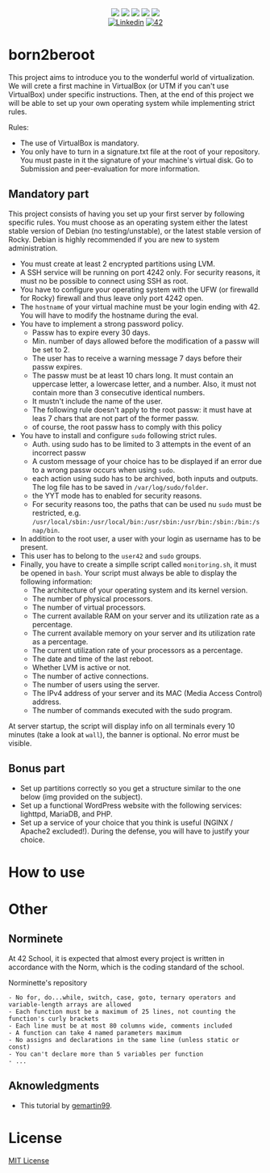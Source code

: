 <div align="center">
    <img src="https://img.shields.io/badge/status-finished-success?color=00ABAD&style=flat-square" />
    <img src="https://img.shields.io/badge/started-17%20%2F%2011%20%2F%202023-success?color=00ABAD&style=flat-square" />
    <img src="https://img.shields.io/badge/score-125%20%2F%20100-success?color=00ABAD&style=flat-square" />
    <img src="https://img.shields.io/github/languages/top/mxvements/ft_get_next_line?color=00ABAD&style=flat-square" />
    <img src="https://img.shields.io/github/last-commit/mxvements/ft_get_next_line?color=00ABAD&style=flat-square" />
    <br>
    <a href='https://www.linkedin.com/in/luciami' target="_blank"><img alt='Linkedin' src='https://img.shields.io/badge/LinkedIn-100000?style=flat-square&logo=Linkedin&logoColor=white&labelColor=1323233&color=323233'/></a>
    <a href='https://profile.intra.42.fr/users/luciama2' target="_blank"><img alt='42' src='https://img.shields.io/badge/Madrid-100000?style=flat-square&logo=42&logoColor=white&labelColor=323233&color=323233'/></a>
    <br>
</div>

# born2beroot

This project aims to introduce you to the wonderful world of virtualization. We will crete a first machine in VirtualBox (or UTM if you can't use VirtualBox) under specific instructions. Then, at the end of this project we will be able to set up your own operating system while implementing strict rules.

Rules:

* The use of VirtualBox is mandatory.
* You only have to turn in a signature.txt file at the root of your repository. You must paste in it the signature of your machine's virtual disk. Go to Submission and peer-evaluation for more information.

## Mandatory part

This project consists of having you set up your first server by following specific rules. You must choose as an operating system either the latest stable version of Debian (no testing/unstable), or the latest stable version of Rocky. Debian is highly recommended if you are new to system administration.

* You must create at least 2 encrypted partitions using LVM.
* A SSH service will be running on port 4242 only. For security reasons, it must no be possible to connect using SSH as root.
* You have to configure your operating system with the UFW (or firewalld for Rocky) firewall and thus leave only port 4242 open.
* The `hostname` of your virtual machine must be your login ending with 42. You will have to modify the hostname during the eval.
* You have to implement a strong password policy.
    * Passw has to expire every 30 days.
    * Min. number of days allowed before the modification of a passw will be set to 2.
    * The user has to receive a warning message 7 days before their passw expires.
    * The passw must be at least 10 chars long. It must contain an uppercase letter, a lowercase letter, and a number. Also, it must not contain more than 3 consecutive identical numbers.
    * It mustn't include the name of the user.
    * The following rule doesn't apply to the root passw: it must have at leas 7 chars that are not part of the former passw.
    * of course, the root passw hass to comply with this policy
* You have to install and configure `sudo` following strict rules.
    * Auth. using sudo has to be limited to 3 attempts in the event of an incorrect passw
    * A custom message of your choice has to be displayed if an error due to a wrong passw occurs when using `sudo`.
    * each action using sudo has to be archived, both inputs and outputs. The log file has to be saved in `/var/log/sudo/folder`.
    * the YYT mode has to enabled for security reasons.
    * For security reasons too, the paths that can be used nu `sudo` must be restricted, e.g. `/usr/local/sbin:/usr/local/bin:/usr/sbin:/usr/bin:/sbin:/bin:/snap/bin`.
* In addition to the root user, a user with your login as username has to be present.
* This user has to belong to the `user42` and `sudo` groups.
* Finally, you have to create a simplle script called `monitoring.sh`, it must be opened in `bash`. Your script must always be able to display the following information:
    * The architecture of your operating system and its kernel version.
    * The number of physical processors.
    * The number of virtual processors.
    * The current available RAM on your server and its utilization rate as a percentage.
    * The current available memory on your server and its utilization rate as a percentage.
    * The current utilization rate of your processors as a percentage.
    * The date and time of the last reboot.
    * Whether LVM is active or not.
    * The number of active connections.
    * The number of users using the server.
    * The IPv4 address of your server and its MAC (Media Access Control) address.
    * The number of commands executed with the sudo program.

At server startup, the script will display info on all terminals every 10 minutes (take a look at `wall`), the banner is optional. No error must be visible.

## Bonus part

* Set up partitions correctly so you get a structure similar to the one below (img provided on the subject).
* Set up a functional WordPress website with the following services: lighttpd, MariaDB, and PHP.
* Set up a service of your choice that you think is useful (NGINX / Apache2 excluded!). During the defense, you will have to justify your choice.

# How to use


# Other

## Norminete
At 42 School, it is expected that almost every project is written in accordance with the Norm, which is the coding standard of the school.

<a href="https://github.com/42School/norminette">
<a>Norminette's repository</a>

```
- No for, do...while, switch, case, goto, ternary operators and variable-length arrays are allowed
- Each function must be a maximum of 25 lines, not counting the function's curly brackets
- Each line must be at most 80 columns wide, comments included
- A function can take 4 named parameters maximum
- No assigns and declarations in the same line (unless static or const)
- You can't declare more than 5 variables per function
- ...
```
## Aknowledgments
+ This tutorial by [gemartin99](https://github.com/gemartin99/Born2beroot-Tutorial).

# License
[MIT License](https://github.com/mxvements/ft_license/blob/main/LICENSE.txt)
